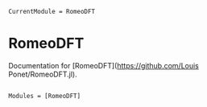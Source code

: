 ```@meta
CurrentModule = RomeoDFT
```

# RomeoDFT

Documentation for [RomeoDFT](https://github.com/Louis Ponet/RomeoDFT.jl).

```@index
```

```@autodocs
Modules = [RomeoDFT]
```
